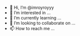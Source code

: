 - 👋 Hi, I’m @imroyroyyy
- 👀 I’m interested in ...
- 🌱 I’m currently learning ...
- 💞️ I’m looking to collaborate on ...
- 📫 How to reach me ...

<!---
imroyroyyy/imroyroyyy is a ✨ special ✨ repository because its `README.md` (this file) appears on your GitHub profile.
You can click the Preview link to take a look at your changes.
--->
